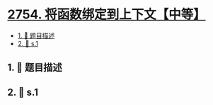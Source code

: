 # [2754. 将函数绑定到上下文【中等】](https://github.com/tnotesjs/TNotes.leetcode/tree/main/notes/2754.%20%E5%B0%86%E5%87%BD%E6%95%B0%E7%BB%91%E5%AE%9A%E5%88%B0%E4%B8%8A%E4%B8%8B%E6%96%87%E3%80%90%E4%B8%AD%E7%AD%89%E3%80%91)

<!-- region:toc -->

- [1. 📝 题目描述](#1--题目描述)
- [2. 🎯 s.1](#2--s1)

<!-- endregion:toc -->

## 1. 📝 题目描述

<!-- ::: details [leetcode](https://leetcode.cn) -->

## 2. 🎯 s.1

```

```
